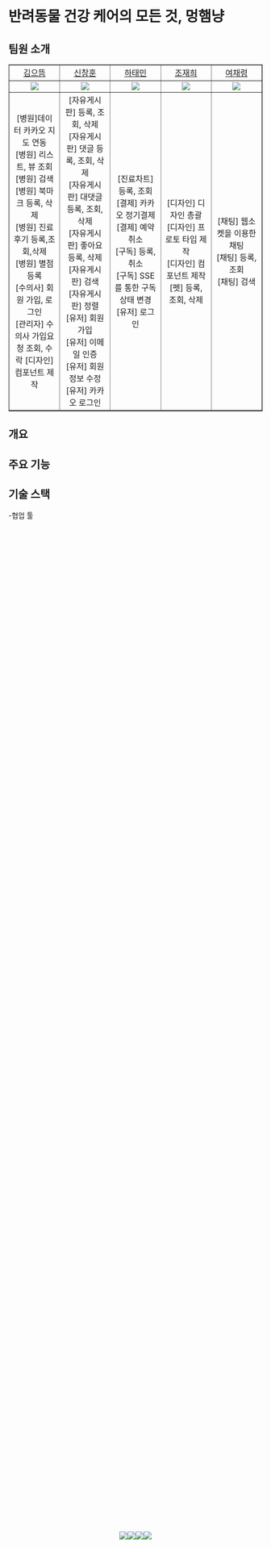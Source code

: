 # 반려동물 건강 케어의 모든 것, 멍햄냥

## 팀원 소개
<table border="1" cellspacing="0" cellpadding="0" width="100%">
    <tr width="100%">
        <td width="20%" align="center"><a href= "https://github.com/ked1125">김으뜸</a></td>
        <td width="20%" align="center"><a href= "https://github.com/changhun95">신창훈</a></td>
        <td width="20%" align="center"><a href= "https://github.com/HATAEMIN1">하태민</a></td>
        <td width="20%" align="center"><a href= "https://github.com/jjh099">조재희</a></td>
        <td width="20%" align="center"><a href= "https://github.com/chloeyeo">여채령</a></td>
    </tr>
    <tr width="100%">
        <td align="center"><img src = "https://github.com/ked1125.png"></td>
        <td align="center"><img src = "https://github.com/changhun95.png"/></td>
        <td align="center"><img src = "https://github.com/HATAEMIN1.png"/></td>
        <td align="center"><img src = "https://github.com/jjh099.png"/></td>
        <td align="center"><img src = "https://github.com/chloeyeo.png"/></td>
    </tr>
    <tr width="100%">
        <td width="20%" align="center">
        [병원]데이터 카카오 지도 연동<br>  
        [병원] 리스트, 뷰 조회<br>
        [병원] 검색<br>  
        [병원] 북마크 등록, 삭제<br>
        [병원] 진료후기 등록,조회,삭제<br>
        [병원] 별점 등록<br>
        [수의사] 회원 가입, 로그인<br>
        [관리자] 수의사 가입요청 조회, 수락
        [디자인] 컴포넌트 제작<br>    
        </td>
        <td width="20%" align="center">
        [자유게시판] 등록, 조회, 삭제<br>
        [자유게시판] 댓글 등록, 조회, 삭제<br>
        [자유게시판] 대댓글 등록, 조회, 삭제<br>
        [자유게시판] 좋아요 등록, 삭제<br>
        [자유게시판] 검색<br>
        [자유게시판] 정렬<br>
        [유저] 회원가입<br>
        [유저] 이메일 인증<br>
        [유저] 회원정보 수정<br>
        [유저] 카카오 로그인<br>
        </td>
        <td width="20%" align="center">
        [진료차트] 등록, 조회<br>
        [결제] 카카오 정기결제<br>
        [결제] 예약 취소<br>   
        [구독] 등록,취소<br>
        [구독] SSE를 통한 구독 상태 변경<br>
        [유저] 로그인
        </td>
        <td width="20%" align="center">
        [디자인] 디자인 총괄<br>    
        [디자인] 프로토 타입 제작<br>
        [디자인] 컴포넌트 제작<br>
        [펫] 등록, 조회, 삭제    
        </td>
        <td width="20%" align="center">
        [채팅] 웹소켓을 이용한 채팅 <br>      
        [채팅] 등록, 조회<br>   
        [채팅] 검색<br>    
        </td>
   </tr>
</table>

## 개요
## 주요 기능
## 기술 스택
-협업 툴 <div style="display: flex; justify-content: center; align-items: center; height: 100vh;">
  <img src="https://img.shields.io/badge/Figma-F24E1E?style=plastic&logo=figma&logoColor=white">
  <img src="https://img.shields.io/badge/GitHub-181717?style=plastic&logo=github&logoColor=white"> 
  <img src="https://img.shields.io/badge/Git-F05032?style=plastic&logo=git&logoColor=white">
  <img src="https://img.shields.io/badge/Discode-5865F2?style=plastic&logo=discord&logoColor=white"> 
</div>
-Front-end  <div style="display: flex; justify-content: center; align-items: center; height: 100vh;">
  <img src="https://img.shields.io/badge/Html5-E34F26?style=plastic&logo=html5&logoColor=white"> 
  <img src="https://img.shields.io/badge/Css-1572B6?style=plastic&logo=css3&logoColor=white"> 
  <img src="https://img.shields.io/badge/Javascript-F7DF1E?style=plastic&logo=javascript&logoColor=white">
  <img src="https://img.shields.io/badge/React-61DAFB?style=plastic&logo=react&logoColor=white">
  <img src="https://img.shields.io/badge/Redux Toolkit-764ABC?style=plastic&logo=redux&logoColor=white">
  <img src="https://img.shields.io/badge/React Router-CA4245?style=plastic&logo=reactrouter&logoColor=white">
  <img src="https://img.shields.io/badge/React Hook Form-EC5990?style=plastic&logo=reacthookform&logoColor=white">
  <img src="https://img.shields.io/badge/Axios-5A29E4?style=plastic&logo=axios&logoColor=white">
  <img src="https://img.shields.io/badge/StyledComponents-DB7093?style=plastic&logo=styledcomponents&logoColor=white">
  <img src="https://img.shields.io/badge/Sass-CC6699?style=plastic&logo=sass&logoColor=white">
  <img src="https://img.shields.io/badge/TailwindCss-06B6D4?style=plastic&logo=tailwindcss&logoColor=white">
  <img src="https://img.shields.io/badge/Swiper-6332F6?style=plastic&logo=swiper&logoColor=white">
</div> 
-Back-end <div style="display: flex; justify-content: center; align-items: center; height: 100vh;">
  <img src="https://img.shields.io/badge/Java-007396?style=plastic&logo=java&logoColor=white"> 
  <img src="https://img.shields.io/badge/SpringBoot-6DB33F?style=plastic&logo=springboot&logoColor=white"/> 
  <img src="https://img.shields.io/badge/SpringSecurity-6DB33F?style=plastic&logo=springsecurity&logoColor=white"/> 
  <img src="https://img.shields.io/badge/Spring Data JPA-6DB33F?style=plastic&logo=jpa&logoColor=white"/> 
  <img src="https://img.shields.io/badge/Spring Webflux-6DB33F?style=plastic&logo=springwebflux&logoColor=white"/>   
  <img src="https://img.shields.io/badge/MySQL-4479A1?style=plastic&logo=mysql&logoColor=white"/>  
  <img src="https://img.shields.io/badge/MongoDB-47A248?style=plastic&logo=mongodb&logoColor=white"/> 
  </div>
-Infra <div style="display: flex; justify-content: center; align-items: center; height: 100vh;">
  <img src="https://img.shields.io/badge/Docker-2496ED?style=plastic&logo=docker&logoColor=white"/>
  <img src="https://img.shields.io/badge/GithubActions-2088FF?style=plastic&logo=githubactions&logoColor=white"/>  
  <img src="https://img.shields.io/badge/EC2-FF9900?style=plastic&logo=amazonec2&logoColor=white"/> 
  <img src="https://img.shields.io/badge/S3-1572B6?style=plastic&logo=amazons3&logoColor=white"/> 
  <img src="https://img.shields.io/badge/CloudFront-9146FF?style=plastic&logo=cloudfront&logoColor=white"/> 
  <img src="https://img.shields.io/badge/RDS-527FFF?style=plastic&logo=amazonrds&logoColor=white"/> 
  <img src="https://img.shields.io/badge/CodeDeploy-8C4FFF?style=plastic&logo=codedeploy&logoColor=white"/> 
<div/>

## 요구사항 정의
## 일정
## ERD
<img width ="712" src = "https://github.com/user-attachments/assets/64659fd3-cc34-47c8-a9ff-796b77c47478"><br>
<div>[📎Link]&nbsp<a href="https://dbdiagram.io/d/newnewMHN-668e51ff9939893dae8a482b">ERD</a></div>

## API 명세서
<div>[📎Link]&nbsp<a href="https://www.notion.so/API-869bf1352e134a13bc37e23e94c09ecc">API 명세서</a></div>

## 벡엔드 깃허브
<div>[📎Link]&nbsp<a href="https://github.com/HATAEMIN1/MHN_BACKEND">백엔드</a></div>
